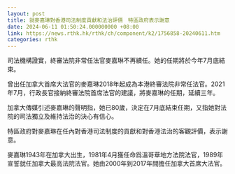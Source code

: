 ```yaml
---
layout: post
title: 就麥嘉琳對香港司法制度貢獻和法治評價　特區政府表示謝意
date: 2024-06-11 01:50:24.000000000 +08:00
link: https://news.rthk.hk/rthk/ch/component/k2/1756858-20240611.htm
categories: rthk
---
```


司法機構證實，終審法院非常任法官麥嘉琳不再續任。她的任期將於今年7月底結束。

曾出任加拿大首席大法官的麥嘉琳2018年起成為本港終審法院非常任法官。2021年7月，行政長官接納終審法院首席法官的建議，將麥嘉琳的任期，延續三年。

加拿大傳媒引述麥嘉琳的聲明指，她已80歲，決定在7月底結束任期，又指她對法院的司法獨立及維持法治的決心有信心。

特區政府對麥嘉琳在任內對香港司法制度的貢獻和對香港法治的客觀評價，表示謝意。

麥嘉琳1943年在加拿大出生，1981年4月獲任命爲溫哥華地方法院法官，1989年宣誓就任加拿大最高法院法官。她由2000年到2017年間擔任加拿大首席大法官。
